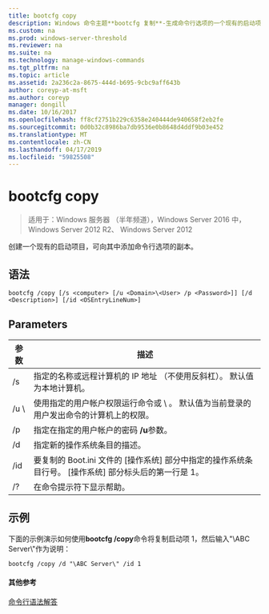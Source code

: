 ```yaml
---
title: bootcfg copy
description: Windows 命令主题**bootcfg 复制**-生成命令行选项的一个现有的启动项目，可向其中添加的副本。
ms.custom: na
ms.prod: windows-server-threshold
ms.reviewer: na
ms.suite: na
ms.technology: manage-windows-commands
ms.tgt_pltfrm: na
ms.topic: article
ms.assetid: 2a236c2a-8675-444d-b695-9cbc9aff643b
author: coreyp-at-msft
ms.author: coreyp
manager: dongill
ms.date: 10/16/2017
ms.openlocfilehash: ff8cf2751b229c6358e240444de940658f2eb2fe
ms.sourcegitcommit: 0d0b32c8986ba7db9536e0b8648d4ddf9b03e452
ms.translationtype: MT
ms.contentlocale: zh-CN
ms.lasthandoff: 04/17/2019
ms.locfileid: "59825508"
---
```

# <a name="bootcfg-copy"></a>bootcfg copy

>适用于：Windows 服务器 （半年频道），Windows Server 2016 中，Windows Server 2012 R2、 Windows Server 2012

创建一个现有的启动项目，可向其中添加命令行选项的副本。

## <a name="syntax"></a>语法
```
bootcfg /copy [/s <computer> [/u <Domain>\<User> /p <Password>]] [/d <Description>] [/id <OSEntryLineNum>]
```
## <a name="parameters"></a>Parameters
|参数|描述|
|-------|--------|
|/s <computer>|指定的名称或远程计算机的 IP 地址 （不使用反斜杠）。 默认值为本地计算机。|
|/u <Domain>\\<User>|使用指定的用户帐户权限运行命令<User>或<Domain> \\ <User>。 默认值为当前登录的用户发出命令的计算机上的权限。|
|/p <Password>|指定在指定的用户帐户的密码 **/u**参数。|
|/d <Description>|指定新的操作系统条目的描述。|
|/id <OSEntryLineNum>|要复制的 Boot.ini 文件的 [操作系统] 部分中指定的操作系统条目行号。 [操作系统] 部分标头后的第一行是 1。|
|/?|在命令提示符下显示帮助。|
## <a name="BKMK_examples"></a>示例
下面的示例演示如何使用**bootcfg /copy**命令将复制启动项 1，然后输入"\ABC Server\\"作为说明：
```
bootcfg /copy /d "\ABC Server\" /id 1
```
#### <a name="additional-references"></a>其他参考
[命令行语法解答](command-line-syntax-key.md)
